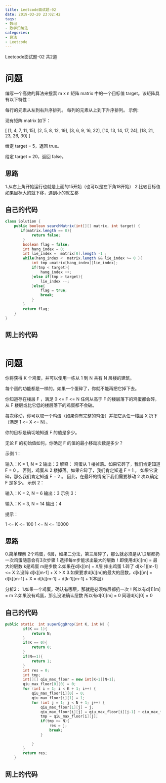 ```yaml
---
title: Leetcode面试题-02
date: 2019-03-20 23:02:42
tags: 
- 数组
- 数学归纳法
categories: 
- 算法
- Leetcode
---
```


Leetcode面试题-02  共2道

<!-- more -->

# 问题

编写一个高效的算法来搜索 m x n 矩阵 matrix 中的一个目标值 target。该矩阵具有以下特性：

每行的元素从左到右升序排列。
每列的元素从上到下升序排列。
示例:

现有矩阵 matrix 如下：

[
  [1,   4,  7, 11, 15],
  [2,   5,  8, 12, 19],
  [3,   6,  9, 16, 22],
  [10, 13, 14, 17, 24],
  [18, 21, 23, 26, 30]
]

给定 target = 5，返回 true。

给定 target = 20，返回 false。


## 思路

1.从右上角开始运行也就是上面的15开始（也可以是左下角18开始）
2.比较目标值如果目标大的就下移，遇到小的就左移

## 自己的代码

```java
class Solution {
    public boolean searchMatrix(int[][] matrix, int target) {
       if(matrix.length == 0){
            return false;
        }
        boolean flag = false;
        int hang_index = 0;
        int lie_index =  matrix[0].length -1 ;
        while(hang_index <  matrix.length && lie_index >= 0 ){
            int tmp =matrix[hang_index][lie_index];
            if(tmp < target){
                hang_index ++;
            }else if(tmp > target){
                lie_index --;
            }else{
                flag = true;
                break;
            }
        }
        return flag;
    }
}
```

## 网上的代码

```java
```



# 问题

你将获得 K 个鸡蛋，并可以使用一栋从 1 到 N  共有 N 层楼的建筑。

每个蛋的功能都是一样的，如果一个蛋碎了，你就不能再把它掉下去。

你知道存在楼层 F ，满足 0 <= F <= N 任何从高于 F 的楼层落下的鸡蛋都会碎，从 F 楼层或比它低的楼层落下的鸡蛋都不会破。

每次移动，你可以取一个鸡蛋（如果你有完整的鸡蛋）并把它从任一楼层 X 扔下（满足 1 <= X <= N）。

你的目标是确切地知道 F 的值是多少。

无论 F 的初始值如何，你确定 F 的值的最小移动次数是多少？

示例 1：

输入：K = 1, N = 2
输出：2
解释：
鸡蛋从 1 楼掉落。如果它碎了，我们肯定知道 F = 0 。
否则，鸡蛋从 2 楼掉落。如果它碎了，我们肯定知道 F = 1 。
如果它没碎，那么我们肯定知道 F = 2 。
因此，在最坏的情况下我们需要移动 2 次以确定 F 是多少。
示例 2：

输入：K = 2, N = 6
输出：3
示例 3：

输入：K = 3, N = 14
输出：4
 

提示：

1 <= K <= 100
1 <= N <= 10000


## 思路

0.简单理解 2个鸡蛋，6层，如果二分法，第三层碎了，那么就必须是从1,2层都扔一次鸡蛋随意会有3次步骤
1.选择每m步能求出最大的层数！即使用d[k][m] = 最大的层数 k是鸡蛋 m是步数
2.如果在d[k][m] = X层 摔出鸡蛋 1.碎了 d[k-1][m-1] <= X 2.没碎 d[k][m-1] + X > X
3.如果要求d[k][m]的最大的层数，d[k][m] = d[k][m-1] + X = d[k][m-1] + d[k-1][m-1] + 1(本层)

分析2：
1.如果一个鸡蛋，确认有哪层，那就是必须每层都扔一次！所以有d[1][m] = m
2.如果没有鸡蛋，那么没法确认层数 所以有d[0][m] = 0 同理d[k][0] = 0



## 自己的代码

```java
public static  int superEggDrop(int K, int N) {
        if(K == 1){
            return N;
        }
        if(K == 0){
            return 0;
        }
        if(N==1){
            return 1;
        }
        int res = 0;
        int tmp;
        int[][] qiu_max_floor = new int[K+1][N+1];
        qiu_max_floor[0][0] = 0;
        for (int i = 1; i < K + 1; i++) {
            qiu_max_floor[i][0] = 0;
            qiu_max_floor[i][1] = 1;
            for (int j = 1; j < N + 1; j++) {
                qiu_max_floor[1][j] = j;
                qiu_max_floor[i][j] = qiu_max_floor[i][j-1] + qiu_max_floor[i-1][j-1] + 1;
                tmp = qiu_max_floor[i][j];
                if(tmp >= N){
                    res = j;
                    break;
                }

            }
        }
        return res;
    }
```

## 网上的代码

```java
```


